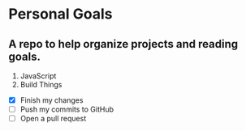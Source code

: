 # Personal Goals
## A repo to help organize projects and reading goals.

1. JavaScript
2. Build Things





- [x] Finish my changes
- [ ] Push my commits to GitHub
- [ ] Open a pull request
